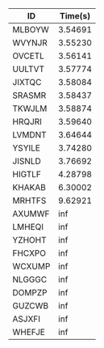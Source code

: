 |ID|Time(s)|
|-|-|
|MLBOYW|3.54691|
|WVYNJR|3.55230|
|OVCETL|3.56141|
|UULTVT|3.57774|
|JIXTQC|3.58084|
|SRASMR|3.58437|
|TKWJLM|3.58874|
|HRQJRI|3.59640|
|LVMDNT|3.64644|
|YSYILE|3.74280|
|JISNLD|3.76692|
|HIGTLF|4.28798|
|KHAKAB|6.30002|
|MRHTFS|9.62921|
|AXUMWF|inf|
|LMHEQI|inf|
|YZHOHT|inf|
|FHCXPO|inf|
|WCXUMP|inf|
|NLGGGC|inf|
|DOMPZP|inf|
|GUZCWB|inf|
|ASJXFI|inf|
|WHEFJE|inf|
